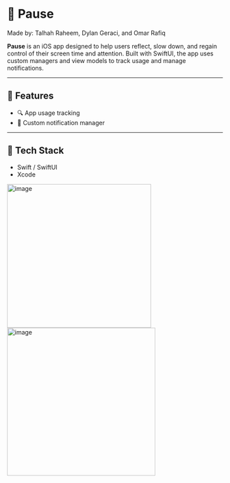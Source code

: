 # 📱 Pause
Made by: Talhah Raheem, Dylan Geraci, and Omar Rafiq

**Pause** is an iOS app designed to help users reflect, slow down, and regain control of their screen time and attention. Built with SwiftUI, the app uses custom managers and view models to track usage and manage notifications.

---

## 🚀 Features

- 🔍 App usage tracking
- 🔔 Custom notification manager


---

## 🧱 Tech Stack

- Swift / SwiftUI
- Xcode



<img width="336" alt="image" src="https://github.com/user-attachments/assets/8a4c8445-a6cc-4264-921c-d253e506dc7f" />


<img width="346" alt="image" src="https://github.com/user-attachments/assets/58566a13-cb3f-4c4a-9430-014a93cd7d9e" />



